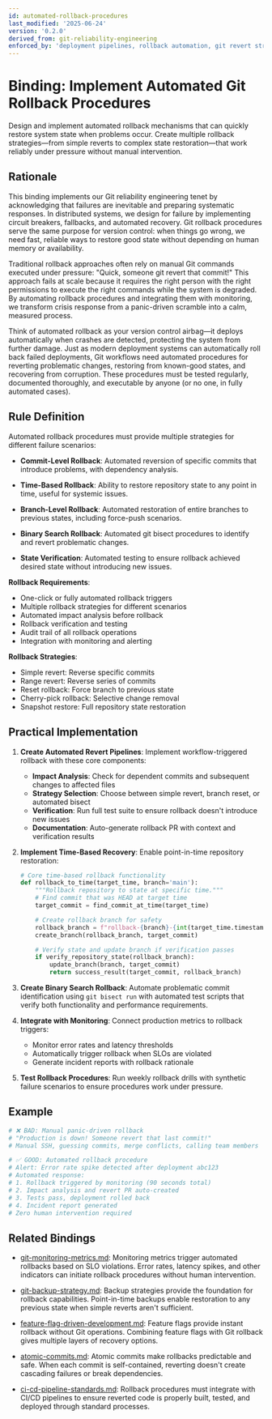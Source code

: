 ```yaml
---
id: automated-rollback-procedures
last_modified: '2025-06-24'
version: '0.2.0'
derived_from: git-reliability-engineering
enforced_by: 'deployment pipelines, rollback automation, git revert strategies, monitoring integration'
---
```


# Binding: Implement Automated Git Rollback Procedures

Design and implement automated rollback mechanisms that can quickly restore system state when problems occur. Create multiple rollback strategies—from simple reverts to complex state restoration—that work reliably under pressure without manual intervention.

## Rationale

This binding implements our Git reliability engineering tenet by acknowledging that failures are inevitable and preparing systematic responses. In distributed systems, we design for failure by implementing circuit breakers, fallbacks, and automated recovery. Git rollback procedures serve the same purpose for version control: when things go wrong, we need fast, reliable ways to restore good state without depending on human memory or availability.

Traditional rollback approaches often rely on manual Git commands executed under pressure: "Quick, someone git revert that commit!" This approach fails at scale because it requires the right person with the right permissions to execute the right commands while the system is degraded. By automating rollback procedures and integrating them with monitoring, we transform crisis response from a panic-driven scramble into a calm, measured process.

Think of automated rollback as your version control airbag—it deploys automatically when crashes are detected, protecting the system from further damage. Just as modern deployment systems can automatically roll back failed deployments, Git workflows need automated procedures for reverting problematic changes, restoring from known-good states, and recovering from corruption. These procedures must be tested regularly, documented thoroughly, and executable by anyone (or no one, in fully automated cases).

## Rule Definition

Automated rollback procedures must provide multiple strategies for different failure scenarios:

- **Commit-Level Rollback**: Automated reversion of specific commits that introduce problems, with dependency analysis.

- **Time-Based Rollback**: Ability to restore repository state to any point in time, useful for systemic issues.

- **Branch-Level Rollback**: Automated restoration of entire branches to previous states, including force-push scenarios.

- **Binary Search Rollback**: Automated git bisect procedures to identify and revert problematic changes.

- **State Verification**: Automated testing to ensure rollback achieved desired state without introducing new issues.

**Rollback Requirements**:
- One-click or fully automated rollback triggers
- Multiple rollback strategies for different scenarios
- Automated impact analysis before rollback
- Rollback verification and testing
- Audit trail of all rollback operations
- Integration with monitoring and alerting

**Rollback Strategies**:
- Simple revert: Reverse specific commits
- Range revert: Reverse series of commits
- Reset rollback: Force branch to previous state
- Cherry-pick rollback: Selective change removal
- Snapshot restore: Full repository state restoration

## Practical Implementation

1. **Create Automated Revert Pipelines**: Implement workflow-triggered rollback with these core components:
   - **Impact Analysis**: Check for dependent commits and subsequent changes to affected files
   - **Strategy Selection**: Choose between simple revert, branch reset, or automated bisect
   - **Verification**: Run full test suite to ensure rollback doesn't introduce new issues
   - **Documentation**: Auto-generate rollback PR with context and verification results

2. **Implement Time-Based Recovery**: Enable point-in-time repository restoration:
   ```python
   # Core time-based rollback functionality
   def rollback_to_time(target_time, branch='main'):
       """Rollback repository to state at specific time."""
       # Find commit that was HEAD at target time
       target_commit = find_commit_at_time(target_time)

       # Create rollback branch for safety
       rollback_branch = f"rollback-{branch}-{int(target_time.timestamp())}"
       create_branch(rollback_branch, target_commit)

       # Verify state and update branch if verification passes
       if verify_repository_state(rollback_branch):
           update_branch(branch, target_commit)
           return success_result(target_commit, rollback_branch)
   ```

3. **Create Binary Search Rollback**: Automate problematic commit identification using `git bisect run` with automated test scripts that verify both functionality and performance requirements.

4. **Integrate with Monitoring**: Connect production metrics to rollback triggers:
   - Monitor error rates and latency thresholds
   - Automatically trigger rollback when SLOs are violated
   - Generate incident reports with rollback rationale

5. **Test Rollback Procedures**: Run weekly rollback drills with synthetic failure scenarios to ensure procedures work under pressure.

## Example

```bash
# ❌ BAD: Manual panic-driven rollback
# "Production is down! Someone revert that last commit!"
# Manual SSH, guessing commits, merge conflicts, calling team members

# ✅ GOOD: Automated rollback procedure
# Alert: Error rate spike detected after deployment abc123
# Automated response:
# 1. Rollback triggered by monitoring (90 seconds total)
# 2. Impact analysis and revert PR auto-created
# 3. Tests pass, deployment rolled back
# 4. Incident report generated
# Zero human intervention required
```

## Related Bindings

- [git-monitoring-metrics.md](git-monitoring-metrics.md): Monitoring metrics trigger automated rollbacks based on SLO violations. Error rates, latency spikes, and other indicators can initiate rollback procedures without human intervention.

- [git-backup-strategy.md](git-backup-strategy.md): Backup strategies provide the foundation for rollback capabilities. Point-in-time backups enable restoration to any previous state when simple reverts aren't sufficient.

- [feature-flag-driven-development.md](feature-flag-driven-development.md): Feature flags provide instant rollback without Git operations. Combining feature flags with Git rollback gives multiple layers of recovery options.

- [atomic-commits.md](atomic-commits.md): Atomic commits make rollbacks predictable and safe. When each commit is self-contained, reverting doesn't create cascading failures or break dependencies.

- [ci-cd-pipeline-standards.md](../../core/ci-cd-pipeline-standards.md): Rollback procedures must integrate with CI/CD pipelines to ensure reverted code is properly built, tested, and deployed through standard processes.
